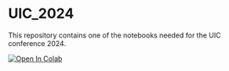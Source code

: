# UIC_2024
This repository contains one of the notebooks needed for the UIC conference 2024.

<a target="_blank" href="https://colab.research.google.com/github/giotre/UIC_2024/blob/main/Invariant_groups_Dittus.ipynb">
  <img src="https://colab.research.google.com/assets/colab-badge.svg" alt="Open In Colab"/>
</a>
